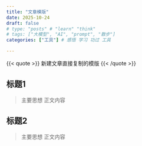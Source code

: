 ```yaml
---
title: "文章模版"
date: 2025-10-24
draft: false
# type: "posts" # "learn" "think"
# tags: ["大模型", "AI", "prompt", "散步"]
categories: ["工具"] # 感悟 学习 功过 工具

---
```

{{< quote >}}
新建文章直接复制的模版
{{< /quote >}}
<!--more-->

## 标题1
> 主要思想
正文内容

## 标题2
> 主要思想
正文内容



